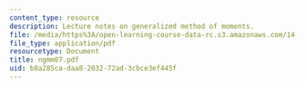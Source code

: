 ```yaml
---
content_type: resource
description: Lecture notes on generalized method of moments.
file: /media/https%3A/open-learning-course-data-rc.s3.amazonaws.com/14-386-new-econometric-methods-spring-2007/b8a285cadaa8203272ad3cbce3ef445f_ngmm07.pdf
file_type: application/pdf
resourcetype: Document
title: ngmm07.pdf
uid: b8a285ca-daa8-2032-72ad-3cbce3ef445f
---
```

